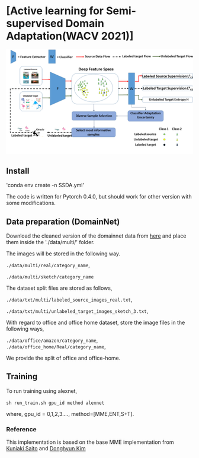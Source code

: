 # [Active learning for Semi-supervised Domain Adaptation(WACV 2021)]

![](docs/fig1.png)

## Install

'conda env create -n SSDA.yml'

The code is written for Pytorch 0.4.0, but should work for other version
with some modifications.
## Data preparation (DomainNet)

Download the cleaned version of the domainnet data from [here](http://ai.bu.edu/M3SDA/) and place them inside the './data/multi/' folder.

The images will be stored in the following way.

`./data/multi/real/category_name`,

`./data/multi/sketch/category_name`

The dataset split files are stored as follows,

`./data/txt/multi/labeled_source_images_real.txt`,

`./data/txt/multi/unlabeled_target_images_sketch_3.txt`,


With regard to office and office home dataset, store the image files in the following ways,

 `./data/office/amazon/category_name`,
 `./data/office_home/Real/category_name`,

We provide the split of office and office-home.

## Training

To run training using alexnet,

`sh run_train.sh gpu_id method alexnet`

where, gpu_id = 0,1,2,3...., method=[MME,ENT,S+T].


### Reference
This implementation is based on the base MME implementation from [Kuniaki Saito](http://cs-people.bu.edu/keisaito/) and [Donghyun Kim](https://cs-people.bu.edu/donhk/)





